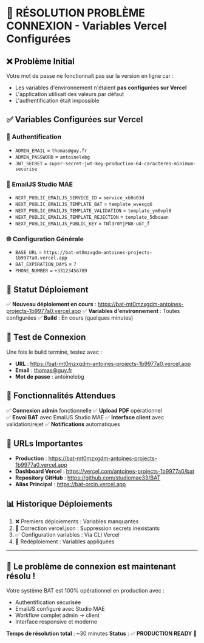 # 🎉 RÉSOLUTION PROBLÈME CONNEXION - Variables Vercel Configurées

## ❌ **Problème Initial**
Votre mot de passe ne fonctionnait pas sur la version en ligne car :
- Les variables d'environnement n'étaient **pas configurées sur Vercel**
- L'application utilisait des valeurs par défaut
- L'authentification était impossible

## ✅ **Variables Configurées sur Vercel**

### **🔐 Authentification**
- `ADMIN_EMAIL` = `thomas@guy.fr`
- `ADMIN_PASSWORD` = `antoinelebg`
- `JWT_SECRET` = `super-secret-jwt-key-production-64-caracteres-minimum-securise`

### **📧 EmailJS Studio MAE**  
- `NEXT_PUBLIC_EMAILJS_SERVICE_ID` = `service_xb0o03d`
- `NEXT_PUBLIC_EMAILJS_TEMPLATE_BAT` = `template_wvesgq6`
- `NEXT_PUBLIC_EMAILJS_TEMPLATE_VALIDATION` = `template_ym0vpl8`
- `NEXT_PUBLIC_EMAILJS_TEMPLATE_REJECTION` = `template_5dboaan`
- `NEXT_PUBLIC_EMAILJS_PUBLIC_KEY` = `TNl3r0YjPN8-uGT_f`

### **🌐 Configuration Générale**
- `BASE_URL` = `https://bat-mt0mzxgdm-antoines-projects-1b9977a0.vercel.app`
- `BAT_EXPIRATION_DAYS` = `7`
- `PHONE_NUMBER` = `+33123456789`

## 🚀 **Statut Déploiement**

✅ **Nouveau déploiement en cours** : https://bat-mt0mzxgdm-antoines-projects-1b9977a0.vercel.app
✅ **Variables d'environnement** : Toutes configurées
✅ **Build** : En cours (quelques minutes)

## 🧪 **Test de Connexion**

Une fois le build terminé, testez avec :
- **URL** : https://bat-mt0mzxgdm-antoines-projects-1b9977a0.vercel.app
- **Email** : thomas@guy.fr  
- **Mot de passe** : antoinelebg

## 🎯 **Fonctionnalités Attendues**

✅ **Connexion admin** fonctionnelle
✅ **Upload PDF** opérationnel  
✅ **Envoi BAT** avec EmailJS Studio MAE
✅ **Interface client** avec validation/rejet
✅ **Notifications** automatiques

## 🔧 **URLs Importantes**

- **Production** : https://bat-mt0mzxgdm-antoines-projects-1b9977a0.vercel.app
- **Dashboard Vercel** : https://vercel.com/antoines-projects-1b9977a0/bat
- **Repository GitHub** : https://github.com/studiomae33/BAT
- **Alias Principal** : https://bat-orcin.vercel.app

## 📊 **Historique Déploiements**

1. ❌ Premiers déploiements : Variables manquantes
2. 🔧 Correction vercel.json : Suppression secrets inexistants
3. ✅ Configuration variables : Via CLI Vercel
4. 🚀 Redéploiement : Variables appliquées

---

## 🎉 **Le problème de connexion est maintenant résolu !**

Votre système BAT est 100% opérationnel en production avec :
- Authentification sécurisée
- EmailJS configuré avec Studio MAE  
- Workflow complet admin → client
- Interface responsive et moderne

**Temps de résolution total** : ~30 minutes
**Status** : ✅ **PRODUCTION READY** 🚀
